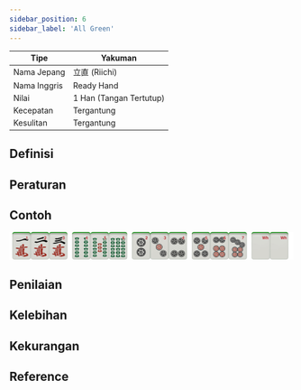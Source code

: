 ```yaml
---
sidebar_position: 6
sidebar_label: 'All Green'
---
```




| Tipe | Yakuman|
|-----|-----|
| Nama Jepang | 立直 (Riichi) |
| Nama Inggris | Ready Hand |
| Nilai | 1 Han (Tangan Tertutup) |
| Kecepatan | Tergantung |
| Kesulitan | Tergantung |

## Definisi

## Peraturan 

## Contoh

![Alt text](/img/riichi.png)

## Penilaian 

## Kelebihan

## Kekurangan

## Reference